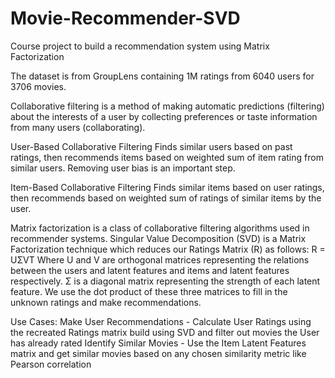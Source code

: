 # Movie-Recommender-SVD
Course project to build a recommendation system using Matrix Factorization

The dataset is from GroupLens containing 1M ratings from 6040 users for 3706 movies.

Collaborative filtering is a method of making automatic predictions (filtering) about the interests of a user by collecting preferences or taste information from many users (collaborating). 

User-Based Collaborative Filtering
Finds similar users based on past ratings, then recommends items based on weighted sum of item rating from similar users. 
Removing user bias is an important step.

Item-Based Collaborative Filtering
Finds similar items based on user ratings, then recommends based on weighted sum of ratings of similar items by the user.

Matrix factorization is a class of collaborative filtering algorithms used in recommender systems. 
Singular Value Decomposition (SVD) is a Matrix Factorization technique which reduces our Ratings Matrix (R) as follows:
R = UΣVT
Where U and V are orthogonal matrices representing the relations between the users and latent features and items and latent features respectively. Σ is a diagonal matrix representing the strength of each latent feature.
We use the dot product of these three matrices to fill in the unknown ratings and make recommendations.

Use Cases:
Make User Recommendations - Calculate User Ratings using the recreated Ratings matrix build using SVD and filter out movies the User has already rated
Identify Similar Movies - Use the Item Latent Features matrix and get similar movies based on any chosen similarity metric like Pearson correlation
